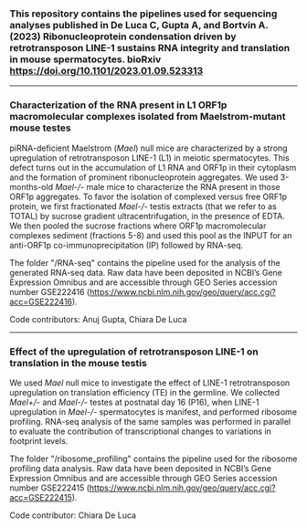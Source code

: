 ### This repository contains the pipelines used for sequencing analyses published in De Luca C, Gupta A, and Bortvin A. (2023) Ribonucleoprotein condensation driven by retrotransposon LINE-1 sustains RNA integrity and translation in mouse spermatocytes. bioRxiv https://doi.org/10.1101/2023.01.09.523313

---
### Characterization of the RNA present in L1 ORF1p macromolecular complexes isolated from Maelstrom-mutant mouse testes

piRNA-deficient Maelstrom (*Mael*) null mice are characterized by a strong upregulation of retrotransposon LINE-1 (L1) in meiotic spermatocytes. This defect turns out in the accumulation of L1 RNA and ORF1p in their cytoplasm and the formation of prominent ribonucleoprotein aggregates. 
We used 3-months-old *Mael-/-* male mice to characterize the RNA present in those ORF1p aggregates. To favor the isolation of complexed versus free ORF1p protein, we first fractionated *Mael-/-* testis extracts (that we refer to as TOTAL) by sucrose gradient ultracentrifugation, in the presence of EDTA. We then pooled the sucrose fractions where ORF1p macromolecular complexes sediment (fractions 5-8) and used this pool as the INPUT for an anti-ORF1p co-immunoprecipitation (IP) followed by RNA-seq.

The folder "/RNA-seq" contains the pipeline used for the analysis of the generated RNA-seq data. Raw data have been deposited in NCBI’s Gene Expression Omnibus and are accessible through GEO Series accession number GSE222416 (https://www.ncbi.nlm.nih.gov/geo/query/acc.cgi?acc=GSE222416).

Code contributors: Anuj Gupta, Chiara De Luca

---
### Effect of the upregulation of retrotransposon LINE-1 on translation in the mouse testis

We used *Mael* null mice to investigate the effect of LINE-1 retrotransposon upregulation on translation efficiency (TE) in the germline. We collected *Mael+/-* and *Mael-/-* testes at postnatal day 16 (P16), when LINE-1 upregulation in *Mael-/-* spermatocytes is manifest, and performed ribosome profiling. RNA-seq analysis of the same samples was performed in parallel to evaluate the contribution of transcriptional changes to variations in footprint levels.

The folder "/ribosome_profiling" contains the pipeline used for the ribosome profiling data analysis. Raw data have been deposited in NCBI’s Gene Expression Omnibus and are accessible through GEO Series accession number GSE222415 (https://www.ncbi.nlm.nih.gov/geo/query/acc.cgi?acc=GSE222415).

Code contributor: Chiara De Luca
